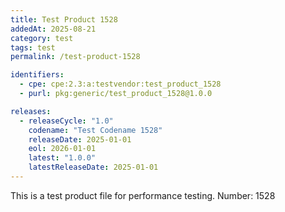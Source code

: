 ```yaml
---
title: Test Product 1528
addedAt: 2025-08-21
category: test
tags: test
permalink: /test-product-1528

identifiers:
  - cpe: cpe:2.3:a:testvendor:test_product_1528
  - purl: pkg:generic/test_product_1528@1.0.0

releases:
  - releaseCycle: "1.0"
    codename: "Test Codename 1528"
    releaseDate: 2025-01-01
    eol: 2026-01-01
    latest: "1.0.0"
    latestReleaseDate: 2025-01-01
---
```


This is a test product file for performance testing. Number: 1528
